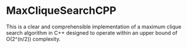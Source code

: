 # MaxCliqueSearchCPP
This is a clear and comprehensible implementation of a maximum clique search algorithm in C++ designed to operate within an upper bound of O(2^(n/2)) complexity.
